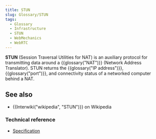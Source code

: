 ```yaml
---
title: STUN
slug: Glossary/STUN
tags:
  - Glossary
  - Infrastructure
  - STUN
  - WebMechanics
  - WebRTC
---
```

**STUN** (Session Traversal Utilities for NAT) is an auxiliary protocol for transmitting data around a {{glossary("NAT")}} (Network Address Translator). STUN returns the {{glossary("IP address")}}, {{glossary("port")}}, and connectivity status of a networked computer behind a NAT.

## See also

- {{Interwiki("wikipedia", "STUN")}} on Wikipedia

### Technical reference

- [Specification](https://datatracker.ietf.org/doc/html/rfc5389)
